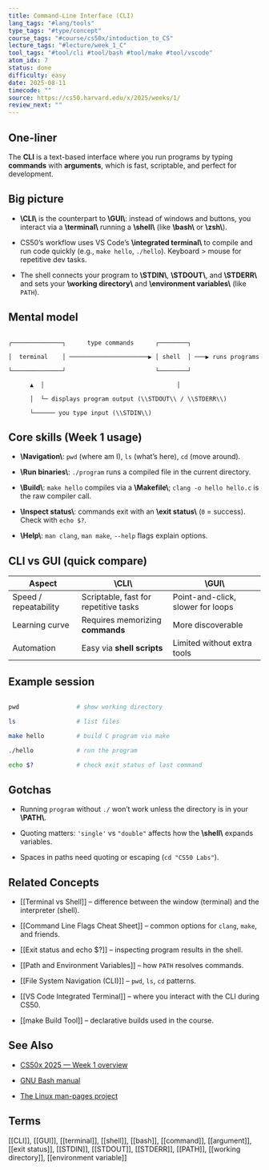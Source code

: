 ```yaml
---
title: Command-Line Interface (CLI)
lang_tags: "#lang/tools"
type_tags: "#type/concept"
course_tags: "#course/cs50x/intoduction_to_CS"
lecture_tags: "#lecture/week_1_C"
tool_tags: "#tool/cli #tool/bash #tool/make #tool/vscode"
atom_idx: 7
status: done
difficulty: easy
date: 2025-08-11
timecode: ""
source: https://cs50.harvard.edu/x/2025/weeks/1/
review_next: ""
---
```


  

## One-liner


The **CLI** is a text-based interface where you run programs by typing **commands** with **arguments**, which is fast, scriptable, and perfect for development.

  

## Big picture

  

- **\\CLI\\** is the counterpart to **\\GUI\\**: instead of windows and buttons, you interact via a **\\terminal\\** running a **\\shell\\** (like **\\bash\\** or **\\zsh\\**).

- CS50’s workflow uses VS Code’s **\\integrated terminal\\** to compile and run code quickly (e.g., `make hello`, `./hello`). Keyboard > mouse for repetitive dev tasks.

- The shell connects your program to **\\STDIN\\**, **\\STDOUT\\**, and **\\STDERR\\** and sets your **\\working directory\\** and **\\environment variables\\** (like `PATH`).

  

## Mental model

  

```

┌──────────────┐      type commands      ┌────────┐

│  terminal    │ ──────────────────────▶ │ shell  │ ───▶ runs programs

└──────────────┘                         └────────┘

      ▲  │                                     │

      │  └─ displays program output (\\STDOUT\\ / \\STDERR\\)

      └────── you type input (\\STDIN\\)

```

  

## Core skills (Week 1 usage)

  

- **\\Navigation\\**: `pwd` (where am I), `ls` (what’s here), `cd` (move around).

- **\\Run binaries\\**: `./program` runs a compiled file in the current directory.

- **\\Build\\**: `make hello` compiles via a **\\Makefile\\**; `clang -o hello hello.c` is the raw compiler call.

- **\\Inspect status\\**: commands exit with an **\\exit status\\** (`0` = success). Check with `echo $?`.

- **\\Help\\**: `man clang`, `man make`, `--help` flags explain options.

  

## CLI vs GUI (quick compare)

  

| Aspect                | **\\CLI\\**                           | **\\GUI\\**                       |
| --------------------- | ------------------------------------- | --------------------------------- |
| Speed / repeatability | Scriptable, fast for repetitive tasks | Point-and-click, slower for loops |
| Learning curve        | Requires memorizing **commands**      | More discoverable                 |
| Automation            | Easy via **shell scripts**            | Limited without extra tools       |

  

## Example session

  

```bash

pwd                # show working directory

ls                 # list files

make hello         # build C program via make

./hello            # run the program

echo $?            # check exit status of last command

```

  

## Gotchas

  

- Running `program` without `./` won’t work unless the directory is in your **\\PATH\\**.

- Quoting matters: `'single'` vs `"double"` affects how the **\\shell\\** expands variables.

- Spaces in paths need quoting or escaping (`cd "CS50 Labs"`).

  

## Related Concepts

  

- [[Terminal vs Shell]] – difference between the window (terminal) and the interpreter (shell).

- [[Command Line Flags Cheat Sheet]] – common options for `clang`, `make`, and friends.

- [[Exit status and echo $?]] – inspecting program results in the shell.

- [[Path and Environment Variables]] – how `PATH` resolves commands.

- [[File System Navigation (CLI)]] – `pwd`, `ls`, `cd` patterns.

- [[VS Code Integrated Terminal]] – where you interact with the CLI during CS50.

- [[make Build Tool]] – declarative builds used in the course.

  

## See Also

  

- [CS50x 2025 — Week 1 overview](https://cs50.harvard.edu/x/2025/weeks/1/)

- [GNU Bash manual](https://www.gnu.org/software/bash/manual/)

- [The Linux man-pages project](https://man7.org/linux/man-pages/)

  

## Terms

  

[[CLI]], [[GUI]], [[terminal]], [[shell]], [[bash]], [[command]], [[argument]], [[exit status]], [[STDIN]], [[STDOUT]], [[STDERR]], [[PATH]], [[working directory]], [[environment variable]]